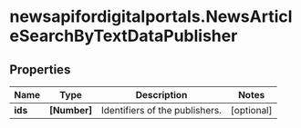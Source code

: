 # newsapifordigitalportals.NewsArticleSearchByTextDataPublisher

## Properties

Name | Type | Description | Notes
------------ | ------------- | ------------- | -------------
**ids** | **[Number]** | Identifiers of the publishers. | [optional] 


